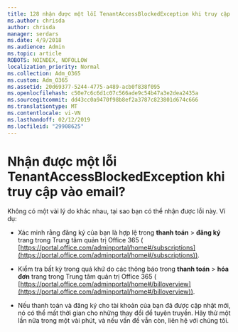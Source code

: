 ```yaml
---
title: 128 nhận được một lỗi TenantAccessBlockedException khi truy cập vào email?
ms.author: chrisda
author: chrisda
manager: serdars
ms.date: 4/9/2018
ms.audience: Admin
ms.topic: article
ROBOTS: NOINDEX, NOFOLLOW
localization_priority: Normal
ms.collection: Adm_O365
ms.custom: Adm_O365
ms.assetid: 20d69377-5244-4775-a489-acb0f838f095
ms.openlocfilehash: c50e7c6c6d1c07c566ade9c54b47a3e2dea2435a
ms.sourcegitcommit: dd43cc0a9470f98b8ef2a3787c823801d674c666
ms.translationtype: MT
ms.contentlocale: vi-VN
ms.lasthandoff: 02/12/2019
ms.locfileid: "29908625"
---
```

# <a name="getting-a-tenantaccessblockedexception-error-when-accessing-email"></a>Nhận được một lỗi TenantAccessBlockedException khi truy cập vào email?

Không có một vài lý do khác nhau, tại sao bạn có thể nhận được lỗi này. Ví dụ:
  
- Xác minh rằng đăng ký của bạn là hợp lệ trong **thanh toán** \> **đăng ký** trang trong Trung tâm quản trị Office 365 ( [https://portal.office.com/adminportal/home#/subscriptions](https://portal.office.com/adminportal/home#/subscriptions)).
    
- Kiểm tra bất kỳ trong quá khứ do các thông báo trong **thanh toán** \> **hóa đơn** trang trong Trung tâm quản trị Office 365 ( [https://portal.office.com/adminportal/home#/billoverview](https://portal.office.com/adminportal/home#/billoverview)).
    
- Nếu thanh toán và đăng ký cho tài khoản của bạn đã được cập nhật mới, nó có thể mất thời gian cho những thay đổi để tuyên truyền. Hãy thử một lần nữa trong một vài phút, và nếu vấn đề vẫn còn, liên hệ với chúng tôi.
    

